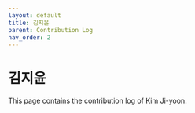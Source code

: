 ```yaml
---
layout: default
title: 김지윤
parent: Contribution Log
nav_order: 2
---
```


# 김지윤

This page contains the contribution log of Kim Ji-yoon.
